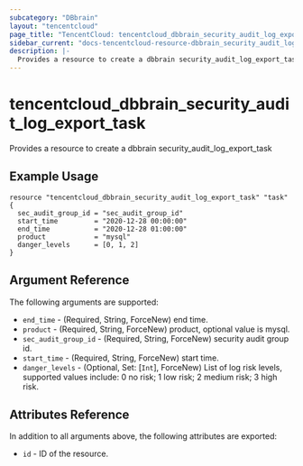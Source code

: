 ```yaml
---
subcategory: "DBbrain"
layout: "tencentcloud"
page_title: "TencentCloud: tencentcloud_dbbrain_security_audit_log_export_task"
sidebar_current: "docs-tencentcloud-resource-dbbrain_security_audit_log_export_task"
description: |-
  Provides a resource to create a dbbrain security_audit_log_export_task
---
```


# tencentcloud_dbbrain_security_audit_log_export_task

Provides a resource to create a dbbrain security_audit_log_export_task

## Example Usage

```hcl
resource "tencentcloud_dbbrain_security_audit_log_export_task" "task" {
  sec_audit_group_id = "sec_audit_group_id"
  start_time         = "2020-12-28 00:00:00"
  end_time           = "2020-12-28 01:00:00"
  product            = "mysql"
  danger_levels      = [0, 1, 2]
}
```

## Argument Reference

The following arguments are supported:

* `end_time` - (Required, String, ForceNew) end time.
* `product` - (Required, String, ForceNew) product, optional value is mysql.
* `sec_audit_group_id` - (Required, String, ForceNew) security audit group id.
* `start_time` - (Required, String, ForceNew) start time.
* `danger_levels` - (Optional, Set: [`Int`], ForceNew) List of log risk levels, supported values include: 0 no risk; 1 low risk; 2 medium risk; 3 high risk.

## Attributes Reference

In addition to all arguments above, the following attributes are exported:

* `id` - ID of the resource.



